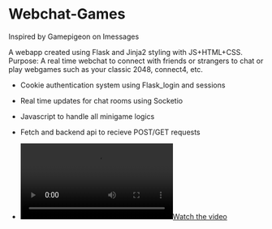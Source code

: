 ﻿# Webchat-Games

Inspired by Gamepigeon on Imessages

A webapp created using Flask and Jinja2 styling with JS+HTML+CSS. <br>
Purpose: A real time webchat to connect with friends or strangers to chat or play webgames such as your classic 2048, connect4, etc. 

- Cookie authentication system using Flask_login and sessions
- Real time updates for chat rooms using Socketio
- Javascript to handle all minigame logics
- Fetch and backend api to recieve POST/GET requests

- [![Watch the video](https://raw.githubusercontent.com/ivanpan0626/Webchat-Games/main/WebchatDemo.mp4)](https://youtu.be/PAIZw-Od5Sg)
